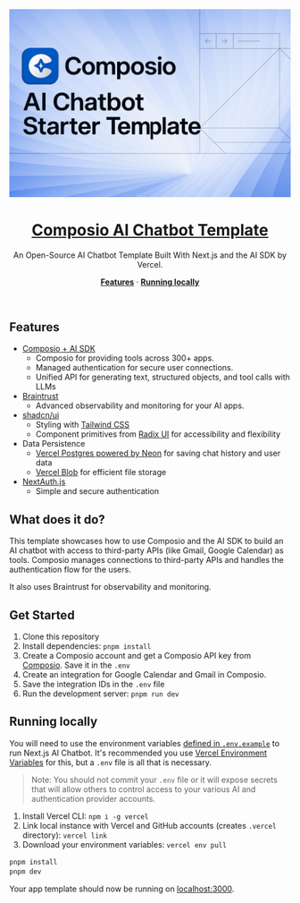 <a href="https://composio.dev">
  <img alt="Composio, Vercel AI SDK, Next.js 14 AI chatbot." src="app/(chat)/opengraph-image.png">
  <h1 align="center">Composio AI Chatbot Template</h1>
</a>

<p align="center">
  An Open-Source AI Chatbot Template Built With Next.js and the AI SDK by Vercel.
</p>

<p align="center">
  <a href="#features"><strong>Features</strong></a> ·
  <a href="#running-locally"><strong>Running locally</strong></a>
</p>
<br/>

## Features

- [Composio + AI SDK](https://docs.composio.dev/frameworks/vercel) 
  - Composio for providing tools across 300+ apps.
  - Managed authentication for secure user connections.
  - Unified API for generating text, structured objects, and tool calls with LLMs
- [Braintrust](https://braintrust.dev)
  - Advanced observability and monitoring for your AI apps.
- [shadcn/ui](https://ui.shadcn.com)
  - Styling with [Tailwind CSS](https://tailwindcss.com)
  - Component primitives from [Radix UI](https://radix-ui.com) for accessibility and flexibility
- Data Persistence
  - [Vercel Postgres powered by Neon](https://vercel.com/storage/postgres) for saving chat history and user data
  - [Vercel Blob](https://vercel.com/storage/blob) for efficient file storage
- [NextAuth.js](https://github.com/nextauthjs/next-auth)
  - Simple and secure authentication

## What does it do?
This template showcases how to use Composio and the AI SDK to build an AI chatbot with access to third-party APIs (like Gmail, Google Calendar) as tools.
Composio manages connections to third-party APIs and handles the authentication flow for the users.

It also uses Braintrust for observability and monitoring.

## Get Started

1. Clone this repository
2. Install dependencies: `pnpm install`
3. Create a Composio account and get a Composio API key from [Composio](https://app.composio.dev/developers). Save it in the `.env`
4. Create an integration for Google Calendar and Gmail in Composio.
5. Save the integration IDs in the `.env` file
6. Run the development server: `pnpm run dev`

## Running locally

You will need to use the environment variables [defined in `.env.example`](.env.example) to run Next.js AI Chatbot. It's recommended you use [Vercel Environment Variables](https://vercel.com/docs/projects/environment-variables) for this, but a `.env` file is all that is necessary.

> Note: You should not commit your `.env` file or it will expose secrets that will allow others to control access to your various AI and authentication provider accounts.

1. Install Vercel CLI: `npm i -g vercel`
2. Link local instance with Vercel and GitHub accounts (creates `.vercel` directory): `vercel link`
3. Download your environment variables: `vercel env pull`

```bash
pnpm install
pnpm dev
```

Your app template should now be running on [localhost:3000](http://localhost:3000/).
